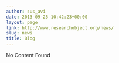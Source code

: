 ```yaml
---
author: sus_avi
date: 2013-09-25 10:42:23+00:00
layout: page
link: http://www.researchobject.org/news/
slug: news
title: Blog
---
```

No Content Found
